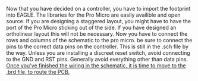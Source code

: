 Now that you have decided on a controller, you have to import the footprint into EAGLE. The libraries for the Pro Micro are easily availible and open source. If you are designing a staggered layout, you might have to have the port of the Pro Micro sticking out of the side. If you have designed an ortholinear layout this will not be necessary. Now you have to connect the rows and columns of the schematic to the pro micro. be sure to connect the pins to the correct data pins on the controller. This is still in the .sch file by the way. Unless you are installing a discreet reset switch, avoid connecting to the GND and RST pins. Generally avoid everything other than data pins. [Once you've finished the wiring in the schematic, it is time to move to the .brd file, to route the PCB.](routing.md)
